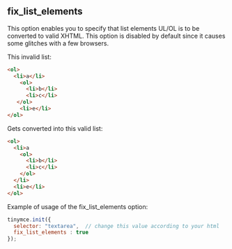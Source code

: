 ## fix_list_elements

This option enables you to specify that list elements UL/OL is to be converted to valid XHTML. This option is disabled by default since it causes some glitches with a few browsers.

This invalid list:

```html
<ol>
  <li>a</li>
    <ol>
      <li>b</li>
      <li>c</li>
   </ol>
    <li>e</li>
</ol>
```

Gets converted into this valid list:

```html
<ol>
  <li>a
    <ol>
      <li>b</li>
      <li>c</li>
    </ol>
  </li>
  <li>e</li>
</ol>
```

Example of usage of the fix_list_elements option:

```js
tinymce.init({
  selector: "textarea",  // change this value according to your html
  fix_list_elements : true
});
```
